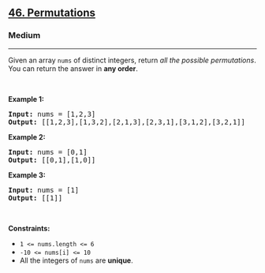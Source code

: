 <h2><a href="https://leetcode.com/problems/permutations/">46. Permutations</a></h2><h3>Medium</h3><hr><div><p>Given an array <code>nums</code> of distinct integers, return <em>all the possible permutations</em>. You can return the answer in <strong>any order</strong>.</p>

<p>&nbsp;</p>
<p><strong class="example">Example 1:</strong></p>
<pre style="position: relative;"><strong>Input:</strong> nums = [1,2,3]
<strong>Output:</strong> [[1,2,3],[1,3,2],[2,1,3],[2,3,1],[3,1,2],[3,2,1]]
<div class="open_grepper_editor" title="Edit &amp; Save To Grepper"></div></pre><p><strong class="example">Example 2:</strong></p>
<pre style="position: relative;"><strong>Input:</strong> nums = [0,1]
<strong>Output:</strong> [[0,1],[1,0]]
<div class="open_grepper_editor" title="Edit &amp; Save To Grepper"></div></pre><p><strong class="example">Example 3:</strong></p>
<pre style="position: relative;"><strong>Input:</strong> nums = [1]
<strong>Output:</strong> [[1]]
<div class="open_grepper_editor" title="Edit &amp; Save To Grepper"></div></pre>
<p>&nbsp;</p>
<p><strong>Constraints:</strong></p>

<ul>
	<li><code>1 &lt;= nums.length &lt;= 6</code></li>
	<li><code>-10 &lt;= nums[i] &lt;= 10</code></li>
	<li>All the integers of <code>nums</code> are <strong>unique</strong>.</li>
</ul>
</div>